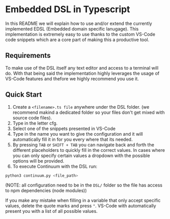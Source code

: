 # Embedded DSL in Typescript
In this README we will explain how to use and/or extend the currently implemented EDSL (Embedded domain specific lanugage).
This implementation is extremely easy to use thanks to the custom VS-Code code snippets which are a core part of making this a productive tool.

## Requirements
To make use of the DSL itself any text editor and access to a terminal will do. With that being said the implementation highly leverages the usage of VS-Code features and thefore we highly recommend you use it.


## Quick Start
1. Create a `<filename>.ts file` anywhere under the DSL folder. (we recommend makind a dedicated folder so your files don't get mixed with source code files).
2. Type in the letter cfg.
3. Select one of the snippets presented in VS-Code
4. Type in the name you want to give the configuration and it will automatically fill it in for you every where that its needed.
5. By pressing `TAB` or `SHIFT + TAB` you can navigate back and forth the different placeholders to quickly fill in the correct values. In cases where you can only specify certain values a dropdown with the possible options will be provided.
6. To execute Continuum with the DSL run:
```bash
python3 continuum.py <file_path>
```
(NOTE: all configuration need to be in the `DSL/` folder so the file has access to npm dependencies (node modules))

If you make any mistake when filling in a variable that only accept specific values, delete the quote marks and press `"`. VS-Code with automatically present you with a list of all possible values.




